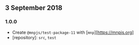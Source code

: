 ## 3 September 2018

### 1.0.0

- Create `@mnpjs/test-package-11` with [`mnp`][https://mnpjs.org]
- [repository]: `src`, `test`
